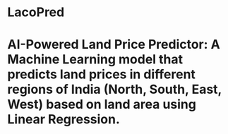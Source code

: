 # LacoPred
# AI-Powered Land Price Predictor: A Machine Learning model that predicts land prices in different regions of India (North, South, East, West) based on land area using Linear Regression.
